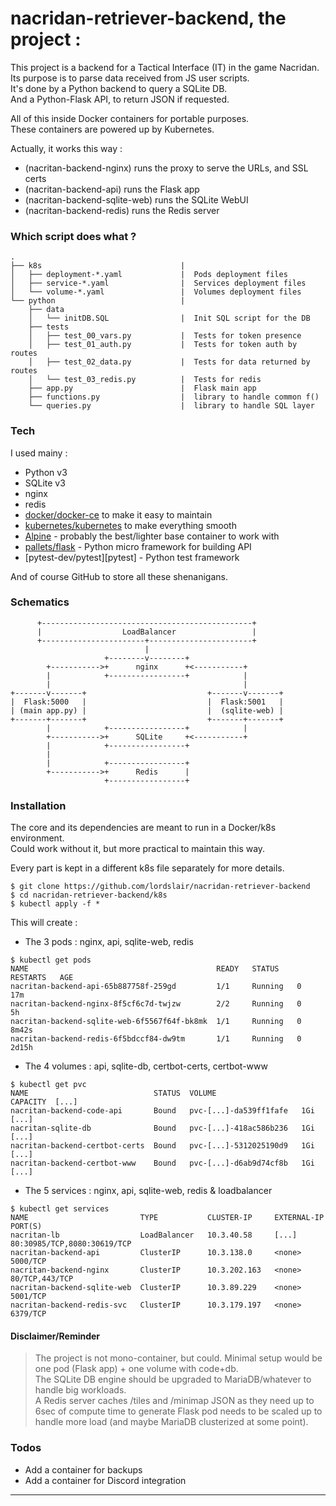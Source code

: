 # nacridan-retriever-backend, the project :

This project is a backend for a Tactical Interface (IT) in the game Nacridan.  
Its purpose is to parse data received from JS user scripts.  
It's done by a Python backend to query a SQLite DB.  
And a Python-Flask API, to return JSON if requested.  

All of this inside Docker containers for portable purposes.  
These containers are powered up by Kubernetes.  

Actually, it works this way :

 - (nacritan-backend-nginx)      runs the proxy to serve the URLs, and SSL certs
 - (nacritan-backend-api)        runs the Flask app
 - (nacritan-backend-sqlite-web) runs the SQLite WebUI
 - (nacritan-backend-redis)      runs the Redis server

### Which script does what ?

```
.
├── k8s                               |  
│   ├── deployment-*.yaml             |  Pods deployment files
│   ├── service-*.yaml                |  Services deployment files
│   └── volume-*.yaml                 |  Volumes deployment files
└── python                            |  
    ├── data
    │   └── initDB.SQL                |  Init SQL script for the DB
    ├── tests
    │   ├── test_00_vars.py           |  Tests for token presence
    │   ├── test_01_auth.py           |  Tests for token auth by routes
    │   ├── test_02_data.py           |  Tests for data returned by routes
    │   └── test_03_redis.py          |  Tests for redis
    ├── app.py                        |  Flask main app
    ├── functions.py                  |  library to handle common f()
    └── queries.py                    |  library to handle SQL layer
```

### Tech

I used mainy :

* Python v3
* SQLite v3
* nginx
* redis
* [docker/docker-ce][docker] to make it easy to maintain
* [kubernetes/kubernetes][kubernetes] to make everything smooth
* [Alpine][alpine] - probably the best/lighter base container to work with
* [pallets/flask][flask] - Python micro framework for building API
* [pytest-dev/pytest][pytest] - Python test framework

And of course GitHub to store all these shenanigans.

### Schematics

```
      +-----------------------------------------------+
      |                  LoadBalancer                 |
      +-----------------------+-----------------------+
                              |
                     +--------v--------+
        +----------->+      nginx      +<-----------+
        |            +-----------------+            |
        |                                           |
+-------v-------+                           +-------v-------+
|  Flask:5000   |                           |  Flask:5001   |
| (main app.py) |                           |  (sqlite-web) |
+-------+-------+                           +-------+-------+
        |            +-----------------+            |
        +----------->+      SQLite     +<-----------+
        |            +-----------------+
        |
        |            +-----------------+
        +----------->+      Redis      |
                     +-----------------+
```

### Installation

The core and its dependencies are meant to run in a Docker/k8s environment.  
Could work without it, but more practical to maintain this way.  

Every part is kept in a different k8s file separately for more details.  

```
$ git clone https://github.com/lordslair/nacridan-retriever-backend
$ cd nacridan-retriever-backend/k8s
$ kubectl apply -f *
```

This will create :
- The 3 pods : nginx, api, sqlite-web, redis

```
$ kubectl get pods
NAME                                          READY   STATUS    RESTARTS   AGE
nacritan-backend-api-65b887758f-259gd         1/1     Running   0          17m
nacritan-backend-nginx-8f5cf6c7d-twjzw        2/2     Running   0          5h
nacritan-backend-sqlite-web-6f5567f64f-bk8mk  1/1     Running   0          8m42s
nacritan-backend-redis-6f5bdccf84-dw9tm       1/1     Running   0          2d15h
```

- The 4 volumes : api, sqlite-db, certbot-certs, certbot-www

```
$ kubectl get pvc
NAME                            STATUS  VOLUME                   CAPACITY  [...]
nacritan-backend-code-api       Bound   pvc-[...]-da539ff1fafe   1Gi       [...]
nacritan-sqlite-db              Bound   pvc-[...]-418ac586b236   1Gi       [...]
nacritan-backend-certbot-certs  Bound   pvc-[...]-5312025190d9   1Gi       [...]
nacritan-backend-certbot-www    Bound   pvc-[...]-d6ab9d74cf8b   1Gi       [...]
```

- The 5 services : nginx, api, sqlite-web, redis & loadbalancer

```
$ kubectl get services
NAME                         TYPE           CLUSTER-IP     EXTERNAL-IP  PORT(S)
nacritan-lb                  LoadBalancer   10.3.40.58     [...]        80:30985/TCP,8080:30619/TCP
nacritan-backend-api         ClusterIP      10.3.138.0     <none>       5000/TCP
nacritan-backend-nginx       ClusterIP      10.3.202.163   <none>       80/TCP,443/TCP
nacritan-backend-sqlite-web  ClusterIP      10.3.89.229    <none>       5001/TCP
nacritan-backend-redis-svc   ClusterIP      10.3.179.197   <none>       6379/TCP
```

#### Disclaimer/Reminder

>The project is not mono-container, but could. Minimal setup would be one pod (Flask app) + one volume with code+db.  
>The SQLite DB engine should be upgraded to MariaDB/whatever to handle big workloads.  
>A Redis server caches /tiles and /minimap JSON as they need up to 6sec of compute time to generate
>Flask pod needs to be scaled up to handle more load (and maybe MariaDB clusterized at some point).  

### Todos

 - Add a container for backups
 - Add a container for Discord integration

---
   [kubernetes]: <https://github.com/kubernetes/kubernetes>
   [docker]: <https://github.com/docker/docker-ce>
   [alpine]: <https://github.com/alpinelinux>
   [flask]: <https://github.com/pallets/flask>
   [pytst]: <https://github.com/pytest-dev/pytest>

